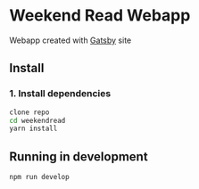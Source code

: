 # Weekend Read Webapp
Webapp created with [Gatsby](https://www.gatsbyjs.org) site

## Install

### 1. Install dependencies
```sh
clone repo
cd weekendread
yarn install
```

## Running in development
`npm run develop`